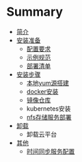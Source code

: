 # Summary

* [简介](README.md)
* [安装准备](an-zhuang-zhun-bei.md)
  * [配置要求](an-zhuang-zhun-bei/pei-zhi-yao-qiu.md)
  * [示例规范](an-zhuang-zhun-bei/shi-li-gui-fan.md)
  * [部署清单](an-zhuang-zhun-bei/bu-shu-qing-dan.md)
* [安装步骤](an-zhuang-bu-zou.md)
  * [本地yum源搭建](an-zhuang-bu-zou/ben-di-yum-yuan-da-jian.md)
  * [docker安装](an-zhuang-bu-zou/dockeran-zhuang.md)
  * [镜像仓库](an-zhuang-bu-zou/jing-xiang-cang-ku.md)
  * kubernetes安装
  * [nfs存储服务部署](an-zhuang-bu-zou/nfsfu-wu-bu-shu.md)
* [卸载](xie-zai.md)
  * 卸载云平台
* [其他](qi-ta.md)
  * [时间同步服务配置](qi-ta/shi-jian-tong-bu-fu-wu-da-jian.md)

